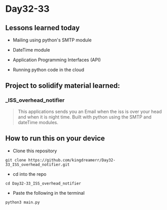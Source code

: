 # Day32-33
      
## Lessons learned today

- Mailing using python's SMTP module

- DateTime module

- Application Programming Interfaces (API)

- Running python code in the cloud


## Project to solidify material learned: 


### _ISS_overhead_notifier

> This applications sends you an Email when the iss is over your head and when it is night time. Built with python using the SMTP and dateTime modules.


## How to run this on your device

- Clone this repository
```
git clone https://github.com/kingdreamerr/Day32-33_ISS_overhead_notifier.git
```
- cd into the repo
```
cd Day32-33_ISS_overhead_notifier
```

- Paste the following in the terminal 
```
python3 main.py
```
